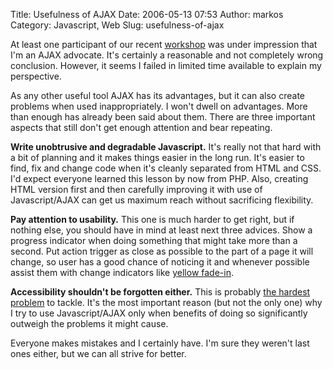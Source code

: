 Title: Usefulness of AJAX
Date: 2006-05-13 07:53
Author: markos
Category: Javascript, Web
Slug: usefulness-of-ajax

At least one participant of our recent
[workshop](http://markos.gaivo.net/blog/?p=150 "Previous announcement of AJAX workshop")
was under impression that I'm an AJAX advocate. It's certainly a
reasonable and not completely wrong conclusion. However, it seems I
failed in limited time available to explain my perspective.

As any other useful tool AJAX has its advantages, but it can also create
problems when used inappropriately. I won't dwell on advantages. More
than enough has already been said about them. There are three important
aspects that still don't get enough attention and bear repeating.

**Write unobtrusive and degradable Javascript.** It's really not that
hard with a bit of planning and it makes things easier in the long run.
It's easier to find, fix and change code when it's cleanly separated
from HTML and CSS. I'd expect everyone learned this lesson by now from
PHP. Also, creating HTML version first and then carefully improving it
with use of Javascript/AJAX can get us maximum reach without sacrificing
flexibility.

**Pay attention to usability.** This one is much harder to get right,
but if nothing else, you should have in mind at least next three
advices. Show a progress indicator when doing something that might take
more than a second. Put action trigger as close as possible to the part
of a page it will change, so user has a good chance of noticing it and
whenever possible assist them with change indicators like [yellow
fade-in](http://www.axentric.com/posts/default/7 "Example of yellow fade-in").

**Accessibility shouldn't be forgotten either.** This is probably [the
hardest
problem](http://domscripting.com/blog/display/64 "Accessibility problems with DOM manipulation")
to tackle. It's the most important reason (but not the only one) why I
try to use Javascript/AJAX only when benefits of doing so significantly
outweigh the problems it might cause.

Everyone makes mistakes and I certainly have. I'm sure they weren't last
ones either, but we can all strive for better.

